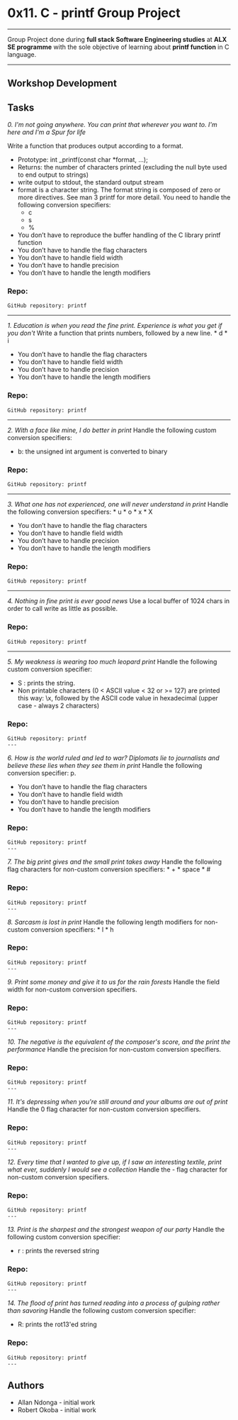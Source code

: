 # 0x11. C - printf Group Project
---
Group Project done during **full stack Software Engineering studies** at **ALX SE programme** with the sole objective of learning about **printf function** in C language.

---
Workshop Development
---
Tasks
---
_0. I'm not going anywhere. You can print that wherever you want to. I'm here and I'm a Spur for life_

Write a function that produces output according to a format.
* Prototype: int _printf(const char *format, ...);
* Returns: the number of characters printed (excluding the null byte used to end output to strings)
* write output to stdout, the standard output stream
* format is a character string. The format string is composed of zero or more directives. See man 3 printf for more detail. You need to handle the following conversion specifiers:
    * c
    * s
    * %
* You don’t have to reproduce the buffer handling of the C library printf function
* You don’t have to handle the flag characters
* You don’t have to handle field width
* You don’t have to handle precision
* You don’t have to handle the length modifiers

### Repo:
    GitHub repository: printf
---
_1. Education is when you read the fine print. Experience is what you get if you don't_
Write a function that prints numbers, followed by a new line.
      * d
      * i
* You don’t have to handle the flag characters
* You don’t have to handle field width
* You don’t have to handle precision
* You don’t have to handle the length modifiers
### Repo: 
    GitHub repository: printf
---
_2. With a face like mine, I do better in print_
Handle the following custom conversion specifiers:
* b: the unsigned int argument is converted to binary
### Repo: 
    GitHub repository: printf
---
_3. What one has not experienced, one will never understand in print_
Handle the following conversion specifiers:
      * u
      * o
      * x
      * X
 * You don’t have to handle the flag characters
 * You don’t have to handle field width
 * You don’t have to handle precision
 * You don’t have to handle the length modifiers
### Repo: 
    GitHub repository: printf
---
_4. Nothing in fine print is ever good news_
Use a local buffer of 1024 chars in order to call write as little as possible.
### Repo: 
    GitHub repository: printf
   ---
_5. My weakness is wearing too much leopard print_
Handle the following custom conversion specifier:
* S : prints the string.
* Non printable characters (0 < ASCII value < 32 or >= 127) are printed this way: \x, followed by the ASCII code value in hexadecimal (upper case - always 2 characters)
### Repo: 
    GitHub repository: printf
    ---
_6. How is the world ruled and led to war? Diplomats lie to journalists and believe these lies when they see them in print_
Handle the following conversion specifier: p.
* You don’t have to handle the flag characters
* You don’t have to handle field width
* You don’t have to handle precision
* You don’t have to handle the length modifiers
### Repo: 
    GitHub repository: printf
    ---
_7. The big print gives and the small print takes away_
Handle the following flag characters for non-custom conversion specifiers:
      * +
      * space
      * #
### Repo: 
    GitHub repository: printf
    ---
_8. Sarcasm is lost in print_
Handle the following length modifiers for non-custom conversion specifiers:
      * l
      * h
### Repo: 
    GitHub repository: printf
    ---
_9. Print some money and give it to us for the rain forests_
Handle the field width for non-custom conversion specifiers.
### Repo: 
    GitHub repository: printf
    ---
_10. The negative is the equivalent of the composer's score, and the print the performance_
Handle the precision for non-custom conversion specifiers.
### Repo: 
    GitHub repository: printf
    ---
_11. It's depressing when you're still around and your albums are out of print_
Handle the 0 flag character for non-custom conversion specifiers.
### Repo: 
    GitHub repository: printf
    ---
_12. Every time that I wanted to give up, if I saw an interesting textile, print what ever, suddenly I would see a collection_
Handle the - flag character for non-custom conversion specifiers.
### Repo: 
    GitHub repository: printf
    ---
_13. Print is the sharpest and the strongest weapon of our party_
Handle the following custom conversion specifier:
* r : prints the reversed string
### Repo: 
    GitHub repository: printf
    ---
_14. The flood of print has turned reading into a process of gulping rather than savoring_
Handle the following custom conversion specifier:
* R: prints the rot13'ed string
### Repo: 
    GitHub repository: printf
    ---
      
## Authors
* Allan Ndonga - initial work
* Robert Okoba - initial work
